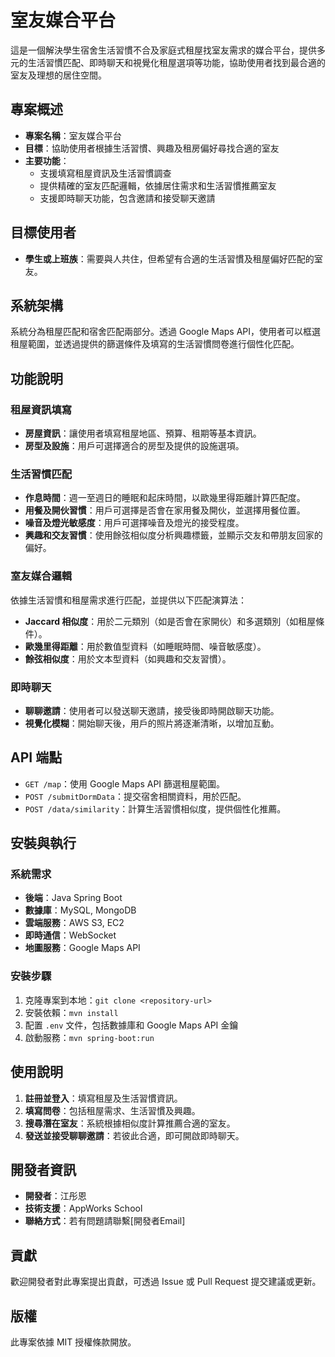 # 室友媒合平台

這是一個解決學生宿舍生活習慣不合及家庭式租屋找室友需求的媒合平台，提供多元的生活習慣匹配、即時聊天和視覺化租屋選項等功能，協助使用者找到最合適的室友及理想的居住空間。

## 專案概述

- **專案名稱**：室友媒合平台
- **目標**：協助使用者根據生活習慣、興趣及租房偏好尋找合適的室友
- **主要功能**：
  - 支援填寫租屋資訊及生活習慣調查
  - 提供精確的室友匹配邏輯，依據居住需求和生活習慣推薦室友
  - 支援即時聊天功能，包含邀請和接受聊天邀請

## 目標使用者

- **學生或上班族**：需要與人共住，但希望有合適的生活習慣及租屋偏好匹配的室友。

## 系統架構

系統分為租屋匹配和宿舍匹配兩部分。透過 Google Maps API，使用者可以框選租屋範圍，並透過提供的篩選條件及填寫的生活習慣問卷進行個性化匹配。

## 功能說明

### 租屋資訊填寫
- **房屋資訊**：讓使用者填寫租屋地區、預算、租期等基本資訊。
- **房型及設施**：用戶可選擇適合的房型及提供的設施選項。

### 生活習慣匹配
- **作息時間**：週一至週日的睡眠和起床時間，以歐幾里得距離計算匹配度。
- **用餐及開伙習慣**：用戶可選擇是否會在家用餐及開伙，並選擇用餐位置。
- **噪音及燈光敏感度**：用戶可選擇噪音及燈光的接受程度。
- **興趣和交友習慣**：使用餘弦相似度分析興趣標籤，並顯示交友和帶朋友回家的偏好。

### 室友媒合邏輯
依據生活習慣和租屋需求進行匹配，並提供以下匹配演算法：
- **Jaccard 相似度**：用於二元類別（如是否會在家開伙）和多選類別（如租屋條件）。
- **歐幾里得距離**：用於數值型資料（如睡眠時間、噪音敏感度）。
- **餘弦相似度**：用於文本型資料（如興趣和交友習慣）。

### 即時聊天
- **聊聊邀請**：使用者可以發送聊天邀請，接受後即時開啟聊天功能。
- **視覺化模糊**：開始聊天後，用戶的照片將逐漸清晰，以增加互動。

## API 端點

- `GET /map`：使用 Google Maps API 篩選租屋範圍。
- `POST /submitDormData`：提交宿舍相關資料，用於匹配。
- `POST /data/similarity`：計算生活習慣相似度，提供個性化推薦。

## 安裝與執行

### 系統需求
- **後端**：Java Spring Boot
- **數據庫**：MySQL, MongoDB
- **雲端服務**：AWS S3, EC2
- **即時通信**：WebSocket
- **地圖服務**：Google Maps API

### 安裝步驟
1. 克隆專案到本地：`git clone <repository-url>`
2. 安裝依賴：`mvn install`
3. 配置 `.env` 文件，包括數據庫和 Google Maps API 金鑰
4. 啟動服務：`mvn spring-boot:run`

## 使用說明

1. **註冊並登入**：填寫租屋及生活習慣資訊。
2. **填寫問卷**：包括租屋需求、生活習慣及興趣。
3. **搜尋潛在室友**：系統根據相似度計算推薦合適的室友。
4. **發送並接受聊聊邀請**：若彼此合適，即可開啟即時聊天。

## 開發者資訊
- **開發者**：江彤恩
- **技術支援**：AppWorks School
- **聯絡方式**：若有問題請聯繫[開發者Email]

## 貢獻
歡迎開發者對此專案提出貢獻，可透過 Issue 或 Pull Request 提交建議或更新。

## 版權

此專案依據 MIT 授權條款開放。

